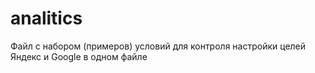 # analitics
Файл с набором (примеров) условий для контроля настройки целей Яндекс и Google в одном файле
